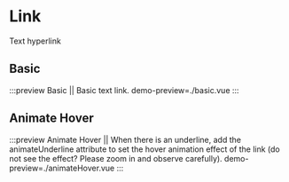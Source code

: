# Link

Text hyperlink

## Basic

:::preview Basic || Basic text link.
demo-preview=./basic.vue
:::

## Animate Hover

:::preview Animate Hover || When there is an underline, add the animateUnderline attribute to set the hover animation effect of the link (do not see the effect? Please zoom in and observe carefully).
demo-preview=./animateHover.vue
:::

<style lang='scss'>
.vp-doc a {
    font-weight: inherit;
    color: inherit;
    text-decoration-style: inherit;
    transition: inherit;
    transition-duration: 500ms;
    &:hover {
        color: rgb(84, 84, 84);
    }
}
</style>
